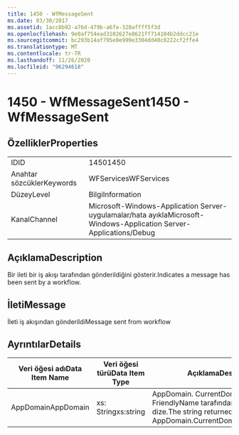 ```yaml
---
title: 1450 - WfMessageSent
ms.date: 03/30/2017
ms.assetid: 1acc8b92-a76d-479b-a6fe-328affff5f3d
ms.openlocfilehash: 9e0af754ead3102627e8621ff714104b2ddcc21e
ms.sourcegitcommit: bc293b14af795e0e999e3304dd40c0222cf2ffe4
ms.translationtype: MT
ms.contentlocale: tr-TR
ms.lasthandoff: 11/26/2020
ms.locfileid: "96294618"
---
```

# <a name="1450---wfmessagesent"></a><span data-ttu-id="7c560-102">1450 - WfMessageSent</span><span class="sxs-lookup"><span data-stu-id="7c560-102">1450 - WfMessageSent</span></span>

## <a name="properties"></a><span data-ttu-id="7c560-103">Özellikler</span><span class="sxs-lookup"><span data-stu-id="7c560-103">Properties</span></span>  
  
|||  
|-|-|  
|<span data-ttu-id="7c560-104">ID</span><span class="sxs-lookup"><span data-stu-id="7c560-104">ID</span></span>|<span data-ttu-id="7c560-105">1450</span><span class="sxs-lookup"><span data-stu-id="7c560-105">1450</span></span>|  
|<span data-ttu-id="7c560-106">Anahtar sözcükler</span><span class="sxs-lookup"><span data-stu-id="7c560-106">Keywords</span></span>|<span data-ttu-id="7c560-107">WFServices</span><span class="sxs-lookup"><span data-stu-id="7c560-107">WFServices</span></span>|  
|<span data-ttu-id="7c560-108">Düzey</span><span class="sxs-lookup"><span data-stu-id="7c560-108">Level</span></span>|<span data-ttu-id="7c560-109">Bilgi</span><span class="sxs-lookup"><span data-stu-id="7c560-109">Information</span></span>|  
|<span data-ttu-id="7c560-110">Kanal</span><span class="sxs-lookup"><span data-stu-id="7c560-110">Channel</span></span>|<span data-ttu-id="7c560-111">Microsoft-Windows-Application Server-uygulamalar/hata ayıkla</span><span class="sxs-lookup"><span data-stu-id="7c560-111">Microsoft-Windows-Application Server-Applications/Debug</span></span>|  
  
## <a name="description"></a><span data-ttu-id="7c560-112">Açıklama</span><span class="sxs-lookup"><span data-stu-id="7c560-112">Description</span></span>  

 <span data-ttu-id="7c560-113">Bir ileti bir iş akışı tarafından gönderildiğini gösterir.</span><span class="sxs-lookup"><span data-stu-id="7c560-113">Indicates a message has been sent by a workflow.</span></span>  
  
## <a name="message"></a><span data-ttu-id="7c560-114">İleti</span><span class="sxs-lookup"><span data-stu-id="7c560-114">Message</span></span>  

 <span data-ttu-id="7c560-115">İleti iş akışından gönderildi</span><span class="sxs-lookup"><span data-stu-id="7c560-115">Message sent from workflow</span></span>  
  
## <a name="details"></a><span data-ttu-id="7c560-116">Ayrıntılar</span><span class="sxs-lookup"><span data-stu-id="7c560-116">Details</span></span>  
  
|<span data-ttu-id="7c560-117">Veri öğesi adı</span><span class="sxs-lookup"><span data-stu-id="7c560-117">Data Item Name</span></span>|<span data-ttu-id="7c560-118">Veri öğesi türü</span><span class="sxs-lookup"><span data-stu-id="7c560-118">Data Item Type</span></span>|<span data-ttu-id="7c560-119">Açıklama</span><span class="sxs-lookup"><span data-stu-id="7c560-119">Description</span></span>|  
|--------------------|--------------------|-----------------|  
|<span data-ttu-id="7c560-120">AppDomain</span><span class="sxs-lookup"><span data-stu-id="7c560-120">AppDomain</span></span>|<span data-ttu-id="7c560-121">xs: String</span><span class="sxs-lookup"><span data-stu-id="7c560-121">xs:string</span></span>|<span data-ttu-id="7c560-122">AppDomain. CurrentDomain. FriendlyName tarafından döndürülen dize.</span><span class="sxs-lookup"><span data-stu-id="7c560-122">The string returned by AppDomain.CurrentDomain.FriendlyName.</span></span>|
